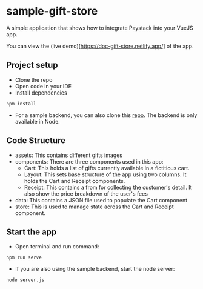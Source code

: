 # sample-gift-store
A simple application that shows how to integrate Paystack into your VueJS app.

You can view the (live demo)[https://doc-gift-store.netlify.app/] of the app.


## Project setup
- Clone the repo
- Open code in your IDE
- Install dependencies
```
npm install
```
- For a sample backend, you can also clone this [repo](https://github.com/PaystackOSS/sample-backend). The backend is only available in Node.

## Code Structure
- assets: This contains different gifts images
- components: There are three components used in this app:
  - Cart: This holds a list of gifts currently available in a fictitious cart.
  - Layout: This sets base structure of the app using two columns. It holds the Cart and Receipt components.
  - Receipt: This contains a from for collecting the customer's detail. It also show the price breakdown of the user's fees
- data: This contains a JSON file used to populate the Cart component
- store: This is used to manage state across the Cart and Receipt component.

## Start the app
- Open terminal and run command:
```
npm run serve
```
- If you are also using the sample backend, start the node server:
```
node server.js
```

